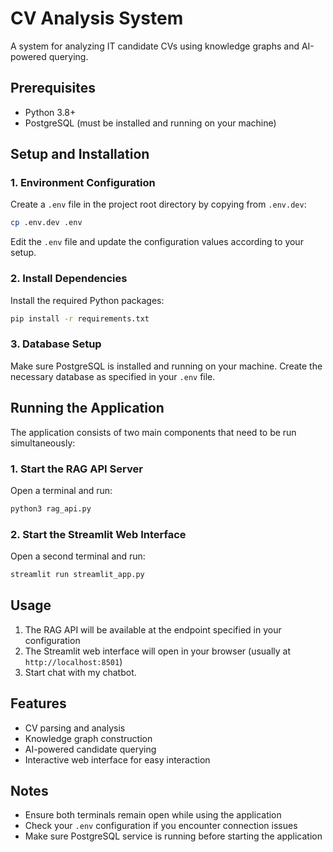 # CV Analysis System

A system for analyzing IT candidate CVs using knowledge graphs and AI-powered querying.

## Prerequisites

- Python 3.8+
- PostgreSQL (must be installed and running on your machine)

## Setup and Installation

### 1. Environment Configuration

Create a `.env` file in the project root directory by copying from `.env.dev`:

```bash
cp .env.dev .env
```

Edit the `.env` file and update the configuration values according to your setup.

### 2. Install Dependencies

Install the required Python packages:

```bash
pip install -r requirements.txt
```

### 3. Database Setup

Make sure PostgreSQL is installed and running on your machine. Create the necessary database as specified in your `.env` file.

## Running the Application

The application consists of two main components that need to be run simultaneously:

### 1. Start the RAG API Server

Open a terminal and run:

```bash
python3 rag_api.py
```

### 2. Start the Streamlit Web Interface

Open a second terminal and run:

```bash
streamlit run streamlit_app.py
```

## Usage

1. The RAG API will be available at the endpoint specified in your configuration
2. The Streamlit web interface will open in your browser (usually at `http://localhost:8501`)
3. Start chat with my chatbot.

## Features

- CV parsing and analysis
- Knowledge graph construction
- AI-powered candidate querying
- Interactive web interface for easy interaction

## Notes

- Ensure both terminals remain open while using the application
- Check your `.env` configuration if you encounter connection issues
- Make sure PostgreSQL service is running before starting the application
